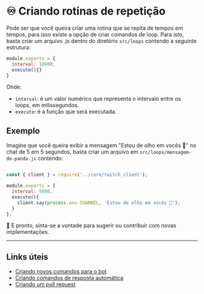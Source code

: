 # ♾️ Criando rotinas de repetição

Pode ser que você queira criar uma rotina que se repita de tempos em tempos, para isso existe a
opção de criar comandos de loop. Para isto, basta criar um arquivo .js dentro do diretório `src/loops`
contendo a seguinte estrutura:

```js
module.exports = {
  interval: 10000,
  execute(){}
}
```

Onde:

- `interval`: é um valor numérico que representa o intervalo entre os loops, em milissegundos.
- `execute`: é a função que será executada.

## Exemplo

Imagine que você queira exibir a mensagem "Estou de olho em vocês 🐼" no chat de 5 em 5 segundos,
basta criar um arquivo em `src/loops/mensagem-do-panda.js` contendo:

```js

const { client } = require('../core/twitch_client');

module.exports = {
  interval: 5000,
  execute(){
    client.say(process.env.CHANNEL, 'Estou de olho em vocês 🐼');
  }
};
```

🎉 E pronto, sinta-se a vontade para sugerir ou contribuir com novas implementações.

----

## Links úteis

- [Criando novos comandos para o bot](./criando-novos-comandos.md)
- [Criando comandos de resposta automática](./criando-comandos-de-resposta-automatica.md)
- [Criando um pull request](https://docs.github.com/pt/pull-requests/collaborating-with-pull-requests/proposing-changes-to-your-work-with-pull-requests/creating-a-pull-request)
